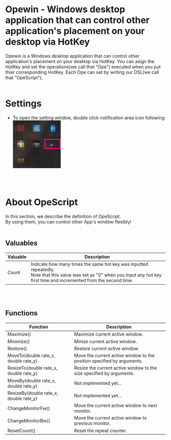 
# Opewin - Windows desktop application that can control other application's placement on your desktop via HotKey

Opewin is a Windows desktop application that can control other application's placement on your desktop via HotKey.
You can asign the HotKey and set the operations(we call that "Ope") executed when you put thier corresponding HotKey. 
Each Ope can set by writing our DSL(we call that "OpeScript"). 
<br/>
<br/>

# Settings
- To open the setting window, double click notification area icon following:<br/>
![icon](img/notification_area_icon.png)
<br/>
<br/>

# About OpeScript
In this section, we describe the definition of OpeScript.<br/>
By using them, you can control other App's window flexibly!
<br/>
<br/>

## Valuables
|Valuable |Description |
|---|---|
|Count |Indicate how many times the same hot key was inputted repeatedly.<br/>Note that this value was set as "0" when you input any hot key first time and incremented from the second time.|
<br/>
<br/>

## Functions
|Function |Description |
|---|---|
|Maximize()                              |Maximize current active window. |
|Minimize()                              |Minize current active window.  |
|Restore()                               |Restore current active window.  |
|MoveTo(double rate_x, double rate_y)    |Move the current active window to the position specified by arguments.|
|ResizeTo(double rate_x, double rate_y)  |Resize the current active window to the size specified by arguments.|
|MoveBy(double rate_x, double rate_y)    |Not implemented yet...|
|ResizeBy(double rate_x, double rate_y)  |Not implemented yet...|
|ChangeMonitorFw()                       |Move the current active window to next monitor.|
|ChangeMonitorBw()                       |Move the current active window to previous monitor.|
|ResetCount()                            |Reset the repeat counter.|
